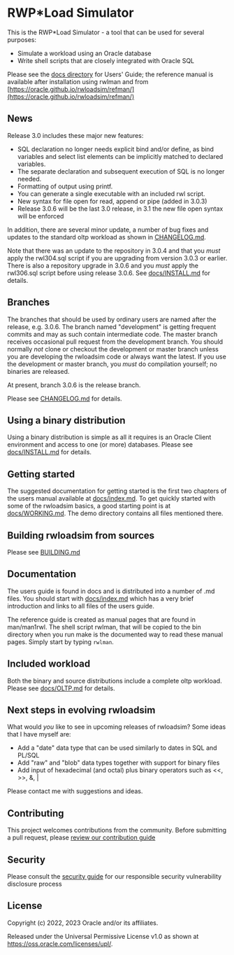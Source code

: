 # RWP\*Load Simulator
This is the RWP\*Load Simulator - a tool that can be used for several purposes:

 * Simulate a workload using an Oracle database
 * Write shell scripts that are closely integrated with Oracle SQL

Please see the [docs directory](docs) for Users' Guide; the reference manual is available after
installation using rwlman and from
[https://oracle.github.io/rwloadsim/refman/](https://oracle.github.io/rwloadsim/refman/)

## News

Release 3.0 includes these major new features:

 * SQL declaration no longer needs explicit bind and/or define, as bind variables and select list elements can be implicitly matched to declared variables.
 * The separate declaration and subsequent execution of SQL is no longer needed.
 * Formatting of output using printf.
 * You can generate a single executable with an included rwl script.
 * New syntax for file open for read, append or pipe (added in 3.0.3)
 * Release 3.0.6 will be the last 3.0 release, in 3.1 the new file open syntax will be enforced

In addition, there are several minor update, 
a number of bug fixes and updates to the standard oltp workload
as shown in [CHANGELOG.md](CHANGELOG.md).

Note that there was an update to the repository in 3.0.4 and that you _must_ apply
the rwl304.sql script if you are upgrading from version 3.0.3 or earlier.
There is also a repository upgrade in 3.0.6 and you _must_ apply the rwl306.sql script
before using release 3.0.6.
See [docs/INSTALL.md](docs/INSTALL.md) for details.

## Branches

The branches that should be used by ordinary users are named after the release, e.g. 3.0.6.
The branch named "development" is getting frequent commits
and may as such contain intermediate code.
The master branch receives occasional pull request from the development branch.
You should normally _not_ clone or checkout the development or master branch
unless you are developing the rwloadsim code or always want the latest.
If you use the development or master branch, you _must_ do compilation yourself;
no binaries are released.

At present, branch 3.0.6 is the release branch.

Please see [CHANGELOG.md](CHANGELOG.md) for details.

## Using a binary distribution

Using a binary distribution is simple as all it requires is an Oracle Client environment
and access to one (or more) databases.
Please see [docs/INSTALL.md](docs/INSTALL.md) for details.

## Getting started

The suggested documentation for getting started is the first two chapters of
the users manual available at [docs/index.md](docs/index.md#rwpload-simulator-users-guide).
To get quickly started with some of the rwloadsim basics, a good starting point
is at [docs/WORKING.md](docs/WORKING.md).
The demo directory contains all files mentioned there.

## Building rwloadsim from sources

Please see [BUILDING.md](BUILDING.md)

## Documentation

The users guide is found in docs and is distributed into a number of .md files. 
You should start with [docs/index.md](docs/index.md) which has a very brief 
introduction and links to all files of the users guide.

The reference guide is created as manual pages that are found in man/man1rwl.
The shell script rwlman, that will be copied to the bin directory when you run make
is the documented way to read these manual pages.
Simply start by typing ```rwlman```.

## Included workload

Both the binary and source distributions include a complete
oltp workload.  
Please see [docs/OLTP.md](docs/OLTP.md) for details.

## Next steps in evolving rwloadsim

What would _you_ like to see in upcoming releases of rwloadsim?
Some ideas that I have myself are:

 * Add a "date" data type that can be used similarly to dates in SQL and PL/SQL
 * Add "raw" and "blob" data types together with support for binary files
 * Add input of hexadecimal (and octal) plus binary operators such as <<, >>, &, |

Please contact me with suggestions and ideas.

## Contributing

This project welcomes contributions from the community. Before submitting a pull request, please [review our contribution guide](./CONTRIBUTING.md)

## Security

Please consult the [security guide](./SECURITY.md) for our responsible security vulnerability disclosure process

## License

Copyright (c) 2022, 2023 Oracle and/or its affiliates.

Released under the Universal Permissive License v1.0 as shown at
<https://oss.oracle.com/licenses/upl/>.

